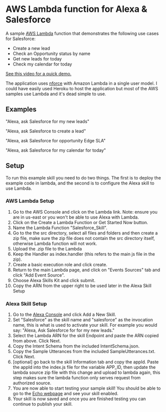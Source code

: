 # AWS Lambda function for Alexa & Salesforce
A sample [AWS Lambda](http://aws.amazon.com/lambda) function that demonstrates the following use cases for Salesforce:

* Create a new lead
* Check an Opportunity status by name
* Get new leads for today
* Check my calendar for today

[See this video for a quick demo.](https://www.youtube.com/watch?v=LPhSf7SFFTk)

The application uses [nforce](https://github.com/kevinohara80/nforce) with Amazon Lambda in a single user model. I could have easily used Heroku to host the application but most of the AWS samples use Lambda and it's dead simple to use.

## Examples

"Alexa, ask Salesforce for my new leads"

"Alexa, ask Salesforce to create a lead"

"Alexa, ask Salesforce for opportunity Edge SLA"

"Alexa, ask Salesforce for my calendar for today"

## Setup
To run this example skill you need to do two things. The first is to deploy the example code in lambda, and the second is to configure the Alexa skill to use Lambda.

### AWS Lambda Setup
1. Go to the AWS Console and click on the Lambda link. Note: ensure you are in us-east or you won't be able to use Alexa with Lambda.
2. Click on the Create a Lambda Function or Get Started Now button.
3. Name the Lambda Function "Salesforce_Skill".
4. Go to the the src directory, select all files and folders and then create a zip file, make sure the zip file does not contain the src directory itself, otherwise Lambda function will not work.
5. Upload the .zip file to the Lambda
6. Keep the Handler as index.handler (this refers to the main js file in the zip).
7. Create a basic execution role and click create.
8. Return to the main Lambda page, and click on "Events Sources" tab and click "Add Event Source".
9. Choose Alexa Skills Kit and click submit.
10. Copy the ARN from the upper right to be used later in the Alexa Skill Setup

### Alexa Skill Setup
1. Go to the [Alexa Console](https://developer.amazon.com/edw/home.html) and click Add a New Skill.
2. Set "Salesforce" as the skill name and "salesforce" as the invocation name, this is what is used to activate your skill. For example you would say: "Alexa, Ask Salesforce for for my new leads."
3. Select the Lambda ARN for the skill Endpoint and paste the ARN copied from above. Click Next.
4. Copy the Intent Schema from the included IntentSchema.json.
5. Copy the Sample Utterances from the included SampleUtterances.txt. Click Next.
6. [optional] go back to the skill Information tab and copy the appId. Paste the appId into the index.js file for the variable APP_ID,
   then update the lambda source zip file with this change and upload to lambda again, this step makes sure the lambda function only serves request from authorized source.
7. You are now able to start testing your sample skill! You should be able to go to the [Echo webpage](http://echo.amazon.com/#skills) and see your skill enabled.
9. Your skill is now saved and once you are finished testing you can continue to publish your skill.
